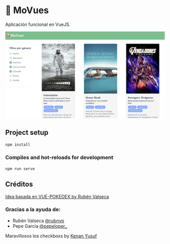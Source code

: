 # 🍿 MoVues

Aplicación funcional en VueJS.

![Captura demostración](./src/assets/captura-demostracion.png)

## Project setup
```
npm install
```

### Compiles and hot-reloads for development
```
npm run serve
```

## Créditos
[Idea basada en VUE-POKEDEX by Rubén Valseca](https://github.com/rubnvp/vue-pokedex)

### Gracias a la ayuda de:
* Rubén Valseca [@rubnvp](https://twitter.com/rubnvp)
* Pepe García [@pepeloper_](https://twitter.com/pepeloper_)

Maravillosos los checkboxs by 
[Kenan Yusuf](https://codepen.io/KenanYusuf/pen/PZKEKd)